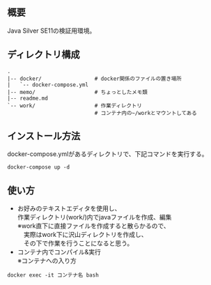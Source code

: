 ## 概要
Java Silver SE11の検証用環境。

## ディレクトリ構成
```
.
|-- docker/                 # docker関係のファイルの置き場所
|   `-- docker-compose.yml
|-- memo/                   # ちょっとしたメモ類
|-- readme.md
`-- work/                   # 作業ディレクトリ
                            # コンテナ内の~/workとマウントしてある
```

## インストール方法
docker-compose.ymlがあるディレクトリで、下記コマンドを実行する。
```
docker-compose up -d
```

## 使い方
- お好みのテキストエディタを使用し、  
作業ディレクトリ(work/)内でjavaファイルを作成、編集  
※work直下に直接ファイルを作成すると散らかるので、  
　実際はwork下に沢山ディレクトリを作成し、  
　その下で作業を行うことになると思う。  
- コンテナ内でコンパイル&実行  
※コンテナへの入り方
```
docker exec -it コンテナ名 bash
```
